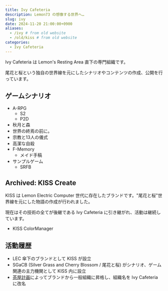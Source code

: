```yaml
---
title: Ivy Cafeteria
description: Lemon73 の想像する世界へ…
slug: ivy
date: 2024-11-20 21:00:00+0900
aliases:
  - /ivy # from old website
  - /old/kiss # from old website
categories:
  - Ivy Cafeteria
---
```


<!--
     _______          |
   -+       +- _      |Ivy
  /          /|#|\    | Cafeteria
  | /|/\_\_\* //  \_  |
 / /  >  <  \ \\   |  |
 |/|// \/ /// /-\  \  |Akizuki
  \/\______/| /| |  \ |-Komari
  \ \/\_/\//\/W /_/\/ |
    -------------
     |KISS Page|
    -------------
-->

<!--
          ____
     ____[_|__]__________
>===[__________________ |
           /  / '-^|  |\|
          /__/      \_|
     -----------------
      |Ivy Cafeteria|
     -----------------
-->

Ivy Cafeteria は Lemon's Resting Area 直下の専門組織です。

尾花と桜という独自の世界線を元にしたシナリオやコンテンツの作成、公開を行っています。

## ゲームシナリオ

- A-RPG
  - S2
  - P2D
- 秋月と森
- 世界の終焉の前に。
- 宗教と13人の儀式
- 高潔な自殺
- F-Memory
  - メイド手稿
- サンプルゲーム
  - SRFB

## Archived: KISS Create

KISS は Lemon Electric Computer 世代に存在したブランドです。"尾花と桜"世界線を元にした物語の作成が行われました。

現在はその技術の全てが後継である Ivy Cafeteria に引き継がれ、活動は継続しています。

- KISS ColorManager

## 活動履歴

- LEC 傘下のブランドとして KISS が設立
- SGaCB (Silver Grass and Cherry Blossom / 尾花と桜) がシナリオ、ゲーム関連の主力機関として KISS 内に設立
- [茶屋計画](https://lemon73-computing.github.io/blog/p/20240319-cafe-project/)によってブランドから一般組織に昇格し、組織名を Ivy Cafeteria に改名

